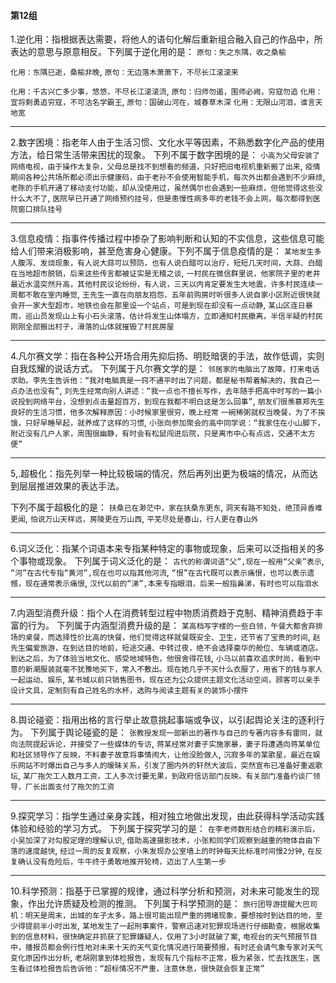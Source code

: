 #### 第12组

1.逆化用：指根据表达需要，将他人的语句化解后重新组合融入自己的作品中，所表达的意思与原意相反。下列属于逆化用的是：
`原句：失之东隅，收之桑榆`

`化用：东隅已逝，桑榆非晚`,
`原句：无边落木萧萧下，不尽长江滚滚来`

`化用：千古兴亡多少事，悠悠，不尽长江滚滚流`,
`原句：归师勿遏，围师必阙，穷寇勿追`
`化用：宜将剩勇追穷寇，不可沽名学霸王`,
`原句：国破山河在，城春草木深`
`化用：无限山河泪，谁言天地宽`

------

2.数字困境：指老年人由于生活习惯、文化水平等因素，不熟悉数字化产品的使用方法，给日常生活带来困扰的现象。
下列不属于数字困境的是：
`小高为父母安装了网络电视，由于操作太复杂，父母总是找不到想看的频道，只好把旧电视机重新搬了出来`,
`疫情期间各种公共场所都必须出示健康码，由于老孙不会使用智能手机，每次外出都会遇到不少麻烦`,
`老陈的手机开通了移动支付功能，却从没使用过，虽然偶尔也会遇到一些麻烦，但他觉得这些没什么大不了`,
`医院早已开通了网络预约挂号，但是患慢性病多年的老钱不会上网，每次都得到医院窗口排队挂号`

------

3.信息疫情：指事件传播过程中掺杂了影响判断和认知的不实信息，这些信息可能给人们带来消极影响，甚至危害身心健康。下列不属于信息疫情的是：
`某地发生多人腹泻、发烧现象，有人说大蒜可以预防，也有人说白醋可以治疗，短短几天时间，大蒜、白醋在当地超市脱销，后来这些传言都被证实是无稽之谈`,
`一村民在微信群里说，他家院子里的老井最近水温突然升高，其他村民议论纷纷，有人说，三天以内肯定要发生大地震，许多村民连续一周都不敢在室内睡觉`,
`王先生一直在向朋友抱怨，五年前购房时听很多人说自家小区附近很快就会开一家大型超市，地铁也会在那里设一个站点，可是到现在却没有一点动静`,
`某山区连日暴雨，巡山员发现山上有小石头滚落，估计将发生山体塌方，立即通知村民撤离，半信半疑的村民刚刚全部搬出村子，滑落的山体就摧毁了村民房屋`

------

4.凡尔赛文学：指在各种公开场合用先抑后扬、明贬暗褒的手法，故作低调，实则自我炫耀的说话方式。
下列属于凡尔赛文学的是：
`邻居家的电脑出了故障，打来电话求助。李先生告诉他：“我对电脑真是一窍不通平时出了问题，都是秘书帮着解决的，我自己一点办法也没有”`,
`刘先生经常向别人讲述：“我一点也不擅长写作，去年随手把高中时写的一篇小说投到网络平台，没想到点击量超百万，到现在我都不明白这是怎么回事”`,
`朋友们很羡慕郑先生良好的生活习惯，他多次解释原因：小时候家里很穷，晚上经常`
`一碗稀粥就权当晚餐，为了不挨饿，只好早睡早起，就养成了这样的习惯`,
`小张向参加聚会的高中同学说：“我家住在小山脚下，附近没有几户人家，周围很幽静，有时会有松鼠闯进后院，只是离市中心有点远，交通不太方便”`

------

5,.超极化：指先列举一种比较极端的情况，然后再列出更为极端的情况，从而达到层层推进效果的表达手法。

下列不属于超极化的是：
`扶桑已在渺茫中，家在扶桑东更东`,
`洞天有路不知处，绝顶异香难更闻`,
`怕说万山天样远，房陵更在万山西`,
`平芜尽处是春山，行人更在春山外`

------

6.词义泛化：指某个词语本来专指某种特定的事物或现象，后来可以泛指相关的多个事物或现象。
下列属于词义泛化的是：
`古代的称谓词语“父”,现在一般用“父亲”表示`,
`“河”在古代专指“黄河”,现在也可以指其他河流`,
`“恨”在古代既可以表示痛恨，也可以表示遗憾，现在通常表示痛恨`,
`汉代以前的“涕”,本来专指眼泪，后来一般指鼻涕，有时也可以指泪水`

------

7.内涵型消费升级：指个人在消费转型过程中物质消费趋于克制、精神消费趋于丰富的行为。
下列属于内涵型消费升级的是：
`某高档写字楼的一些白领，午餐大都舍弃排场的桌餐，而选择性价比高的快餐，他们觉得这样就餐既安全、卫生，还节省了宝贵的时间`,
`赵先生偏爱旅游，在到达目的地前，短途交通、中转过夜，绝不会选择豪华的舱位、车辆或酒店。到达之后，为了体验当地文化、感受地域特色，他很舍得花钱`,
`小马以前喜欢追求时尚，看到中意的新潮服装就毫不犹豫地买下，常入不敷出。现在她几乎不买什么衣服了，用省下的钱与家人一起运动、娱乐`,
`某书城以前只销售图书，现在还为公众提供主题文化活动空间，顾客可以亲手设计文具，定制刻有自己姓名的水杯，选购与阅读主题有关的装饰小摆件`

------

8.舆论碰瓷：指用出格的言行举止故意挑起事端或争议，以引起舆论关注的逐利行为。
下列属于舆论碰瓷的是：
`张教授发现一部新出的著作与自己的专著内容多有雷同，就向法院提起诉论，并接受了一些媒体的专访`,
`蒋某经常对妻子实施家暴，妻子将遭遇向蒋某单位和社区领导作了反映，不料妻子故意将事情闹大，让他没脸做人`,
`沉寂多年的某歌星，最近在娱乐网站不时爆出自己与多人的暧昧关系，引发了圈内外的轩然大波后，突然宣布已准备好重返歌坛`,
`某厂拖欠工人数月工资，工人多次讨要无果，到政府信访部门反映。有关部门准备约谈厂领导，厂长出面支付了拖欠的工资`

------

9.探究学习：指学生通过亲身实践，相对独立地做出发现，由此获得科学活动实践体验和经验的学习方式。
下列属于探究学习的是：
`在李老师数形结合的精彩演示后，小吴加深了对勾股定理的理解认识`,
`借助高速摄影技术，小张和同学们观察到越重的物体自由下落的速度越快`,
`经过一周的反复观察，小朱发现办公室墙上的时钟每天比标准时间慢2分钟`,
`在反复确认没有危险后，牛牛终于勇敢地推开轮椅，迈出了人生第一步`

------

10.科学预测：指基于已掌握的规律，通过科学分析和预测，对未来可能发生的现象，作出允许质疑及检测的推测。
下列属于科学预测的是：
`旅行团导游提醒大巴司机：明天是周末，出城的车子太多，路上很可能出现严重的拥堵现象，要想按时到达目的地，至少得提前半小时出发`,
`某地发生了一起刑事案件，警察迅速对犯罪现场进行仔细勘查，根据收集到的信息材料，很快确定并抓获了犯罪嫌疑人，仅用了3小时就破了案`,
`电视台的天气预报节目中，播报员都会例行性地对未来十天的天气变化情况进行简要预报，有时还会请气象专家对天气变化原因作出分析`,
`老胡刚拿到体检报告，发现有几个指标不正常，极为紧张，忙去找医生，医生看过体检报告后告诉他：“超标情况不严重，注意休息，很快就会恢复正常”`